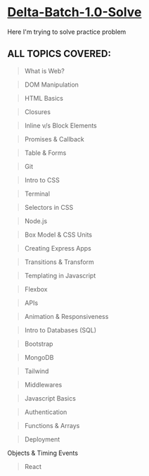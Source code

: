 # [Delta-Batch-1.0-Solve](https://www.apnacollege.in/course/delta)
Here I'm trying to solve practice problem

## ALL TOPICS COVERED:
>What is Web?

>DOM Manipulation

>HTML Basics

>Closures

>Inline v/s Block Elements

>Promises & Callback

>Table & Forms

>Git

>Intro to CSS

>Terminal

>Selectors in CSS

>Node.js

>Box Model & CSS Units

>Creating Express Apps

>Transitions & Transform

>Templating in Javascript

>Flexbox

>APIs

>Animation & Responsiveness

>Intro to Databases (SQL)

>Bootstrap

>MongoDB

>Tailwind

>Middlewares

>Javascript Basics

>Authentication

>Functions & Arrays

>Deployment

Objects & Timing Events
>React

